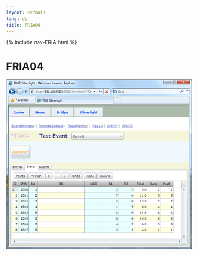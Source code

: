 ```yaml
---
layout: default
lang: de
title: FRIA04
---
```


{% include nav-FRIA.html %}

# FRIA04

![FRIA04 screenshot](../images/FRIA04.png)
